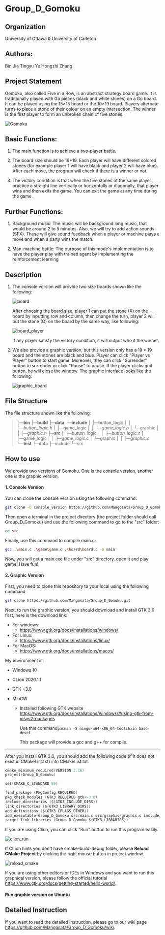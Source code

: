 ﻿# Group_D_Gomoku

## Organization

University of Ottawa & University of Carleton



## Authors:

Bin Jia
Tingyu Ye
Hongzhi Zhang



## Project Statement

Gomoku, also called Five in a Row, is an abstract strategy board game. It is traditionally played with Go pieces (black and white stones) on a Go board. It can be played using the 15×15 board or the 19×19 board. Players alternate turns to place a stone of their colour on an empty intersection. The winner is the first player to form an unbroken chain of five stones.

![Gomoku](https://upload.wikimedia.org/wikipedia/commons/thumb/d/db/Gomoku-game-3.svg/300px-Gomoku-game-3.svg.png)



## Basic Functions:

1. The main function is to achieve a two-player battle.

2. The board size should be 19*19. Each player will have different colored stones (for example player 1 will have black and player 2 will have blue). After each move, the program will check if there is a winner or not.

3. The victory condition is that when the five stones of the same player practice a straight line vertically or horizontally or diagonally, that player wins and then exits the game. You can exit the game at any time during the game.

   

## Further Functions:

1. Background music: The music will be background long music, that would be around 2 to 5 minutes. Also, we will try to add action sounds (SFX). These will give sound feedback when a player or machine plays a move and when a party wins the match.

2. Man-machine battle: The purpose of this mode's implementation is to have the player play with trained agent by implementing the reinforcement learning

   

## Description

1. The console version will provide two size boards shown like the following:

   ![board](data\board.JPG)

   After choosing the board size, player 1 can put the stone (X) on the board by inputting row and column, then change the turn, player 2 will put the stone (O) on the board by the same way, like following:

   ![board_player](data\board_player.png)

   If any player satisfy the victory condition, it will output who it the winner.

2. We also provide a graphic version, but this version only has a 19 * 19 board and the stones are black and blue. Player can click "Player vs Player" button to start game. Moreover, they can click "Surrender" button to surrender or click "Pause" to pause. If the player clicks quit button, he will close the window. The graphic interface looks like the following:

   ![graphic_board](data\graphic_board.png)



## File Structure

The file structure shown like the following:

> ├─**bin**
> ├─**build**
> ├─**data**
> ├─**include**
> │  ├─button_logic
> │  │  ├─*button_logic.h*
> │  ├─game_logic
> │  │  ├─*game_logic.h*
> │  └─graphic
> │  │  ├─*graphic.h*
> ├─**src**
> │  ├─button_logic
> │  │    ├─*button_logic.c*
> │  ├─game_logic
> │  │    ├─*game_logic.c*
> │  └─graphic
> │  │    ├─*graphic.c*
> └─**test**
>     ├─data
>     ├─include
>     └─src

## How to use

We provide two versions of Gomoku. One is the console version, another one is the graphic version.

#### 1. Console Version

You can clone the console version using the following command:

```bash
git clone -b console_version https://github.com/Mangosata/Group_D_Gomoku.git
```

Then open a terminal in the project directory (the project folder should call Group_D_Gomoku) and  use the following command to go to the "src" folder:

``` bash
cd src
```

Finally, use this command to compile main.c:

```bash
gcc .\main.c .\game\game.c .\board\board.c -o main
```

Now, you will get a main.exe file under "src" directory, open it and play game! Have fun!

#### 2. Graphic Version

First, you need to clone this repository to your local using the following command:

```bash
git clone https://github.com/Mangosata/Group_D_Gomoku.git
```

Next, to run the graphic version, you should download and install GTK 3.0 first, here is the download link:

- For windows:
  - https://www.gtk.org/docs/installations/windows/
- For Linux:
  - https://www.gtk.org/docs/installations/linux/
- For MacOS:
  - https://www.gtk.org/docs/installations/macos/

My environment is:

- Windows 10

- CLion 2020.1.1

- GTK +3.0

- MinGW

  - Installed following GTK website https://www.gtk.org/docs/installations/windows/#using-gtk-from-msys2-packages

    Use this command`pacman -S mingw-w64-x86_64-toolchain base-devel`
    
    This package will provide a gcc and g++ for compile.

****

After you install GTK 3.0, you should add the following code (if it does not exist in CMakeList.txt) into CMakeList.txt.

```c
cmake_minimum_required(VERSION 3.16)
project(Group_D_Gomoku)

set(CMAKE_C_STANDARD 99)

find_package (PkgConfig REQUIRED)
pkg_check_modules (GTK3 REQUIRED gtk+-3.0)
include_directories (${GTK3_INCLUDE_DIRS})
link_directories (${GTK3_LIBRARY_DIRS})
add_definitions (${GTK3_CFLAGS_OTHER})
add_executable(Group_D_Gomoku src/main.c src/graphic/graphic.c include/graphic/graphic.h src/game_logic/game_logic.c include/game_logic/game_logic.h src/button_logic/button_logic.c include/button_logic/button_logic.h)
target_link_libraries (Group_D_Gomoku ${GTK3_LIBRARIES})
```

If you are using Clion, you can click "Run" button to run this program easily.

![clion_run](data\clion_run.png)

If CLion hints you don't have cmake-build-debug folder, please **Reload CMake Project** by clicking the right mouse button in project window.

![reload_cmake](data\reload_cmake.png)

If you are using other editors or IDEs in Windows and you want to run this graphical version, please follow the official tutorial https://www.gtk.org/docs/getting-started/hello-world/.



#### Run graphic version on Ubuntu



## Detailed Instruction

If you want to read the detailed instruction, please go to our wiki page https://github.com/Mangosata/Group_D_Gomoku/wiki.



